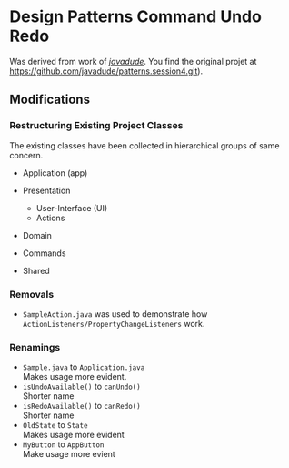 # Design Patterns Command Undo Redo

Was derived from work of <a href="http://javadude.com">*javadude*</a>.
You find the original projet at https://github.com/javadude/patterns.session4.git).

## Modifications

### Restructuring Existing Project Classes
    
The existing classes have been collected in hierarchical groups of same concern.

* Application (app)

* Presentation
    * User-Interface (UI)
    * Actions

* Domain

* Commands

* Shared


### Removals

* `SampleAction.java`
    was used to demonstrate how <code>ActionListeners/PropertyChangeListeners</code> work.

### Renamings

* `Sample.java` to `Application.java`<br/>
    Makes usage more evident.
* `isUndoAvailable()` to `canUndo()`<br/>
    Shorter name
* `isRedoAvailable()` to `canRedo()`<br/>
    Shorter name
* `OldState` to `State`<br/>
    Makes usage more evident
* `MyButton` to `AppButton`<br/>
    Make usage more evient


